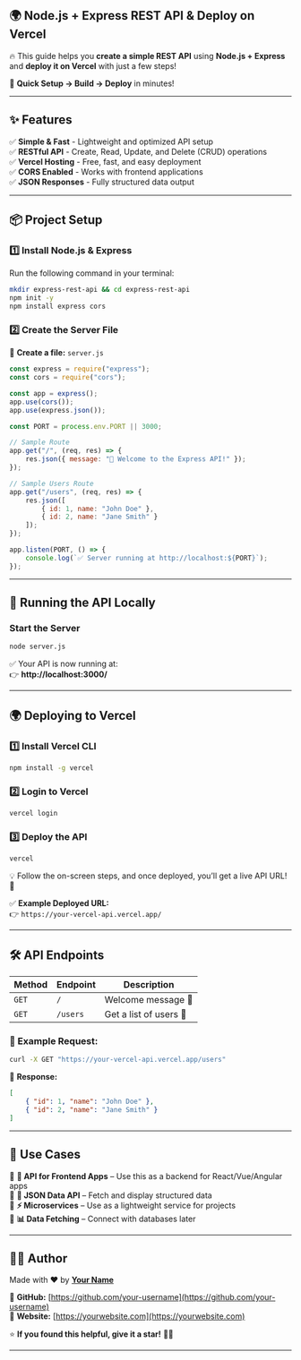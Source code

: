 ## **🌍 Node.js + Express REST API & Deploy on Vercel**  

🔥 This guide helps you **create a simple REST API** using **Node.js + Express** and **deploy it on Vercel** with just a few steps!  

🚀 **Quick Setup → Build → Deploy** in minutes!  

---

## **✨ Features**  

✅ **Simple & Fast** - Lightweight and optimized API setup  
✅ **RESTful API** - Create, Read, Update, and Delete (CRUD) operations  
✅ **Vercel Hosting** - Free, fast, and easy deployment  
✅ **CORS Enabled** - Works with frontend applications  
✅ **JSON Responses** - Fully structured data output  

---

## **📦 Project Setup**  

### **1️⃣ Install Node.js & Express**  
Run the following command in your terminal:  
```bash
mkdir express-rest-api && cd express-rest-api
npm init -y
npm install express cors
```

### **2️⃣ Create the Server File**  
📝 **Create a file:** `server.js`  
```javascript
const express = require("express");
const cors = require("cors");

const app = express();
app.use(cors());
app.use(express.json());

const PORT = process.env.PORT || 3000;

// Sample Route
app.get("/", (req, res) => {
    res.json({ message: "🚀 Welcome to the Express API!" });
});

// Sample Users Route
app.get("/users", (req, res) => {
    res.json([
        { id: 1, name: "John Doe" },
        { id: 2, name: "Jane Smith" }
    ]);
});

app.listen(PORT, () => {
    console.log(`✅ Server running at http://localhost:${PORT}`);
});
```

---

## **🚀 Running the API Locally**  

### **Start the Server**  
```bash
node server.js
```
✅ Your API is now running at:  
👉 **http://localhost:3000/**  

---

## **🌍 Deploying to Vercel**  

### **1️⃣ Install Vercel CLI**  
```bash
npm install -g vercel
```

### **2️⃣ Login to Vercel**  
```bash
vercel login
```

### **3️⃣ Deploy the API**  
```bash
vercel
```
💡 Follow the on-screen steps, and once deployed, you’ll get a live API URL! 🎉  

✅ **Example Deployed URL:**  
👉 `https://your-vercel-api.vercel.app/`  

---

## **🛠 API Endpoints**  

| Method | Endpoint      | Description               |
|--------|-------------|---------------------------|
| `GET`  | `/`         | Welcome message 🚀       |
| `GET`  | `/users`    | Get a list of users 👥    |

### **📌 Example Request:**  
```bash
curl -X GET "https://your-vercel-api.vercel.app/users"
```

📌 **Response:**  
```json
[
    { "id": 1, "name": "John Doe" },
    { "id": 2, "name": "Jane Smith" }
]
```

---

## **🔗 Use Cases**
📌 **🔄 API for Frontend Apps** – Use this as a backend for React/Vue/Angular apps  
📌 **📝 JSON Data API** – Fetch and display structured data  
📌 **⚡️ Microservices** – Use as a lightweight service for projects  
📌 **📊 Data Fetching** – Connect with databases later  

---

## **👨‍💻 Author**
Made with ❤️ by **[Your Name](https://github.com/your-username)**  

📌 **GitHub:** [https://github.com/your-username](https://github.com/your-username)  
📌 **Website:** [https://yourwebsite.com](https://yourwebsite.com)  

⭐ **If you found this helpful, give it a star!** 🌟🚀  

---
